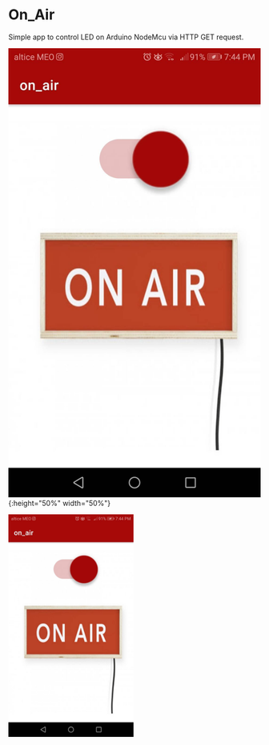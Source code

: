 # On_Air

Simple app to control LED on Arduino NodeMcu via HTTP GET request.

![](https://github.com/xicocana/On_Air/blob/main/on.jpg?raw=true){:height="50%" width="50%"}

<img src="https://github.com/xicocana/On_Air/blob/main/on.jpg" alt="Your image title" width="250"/>
